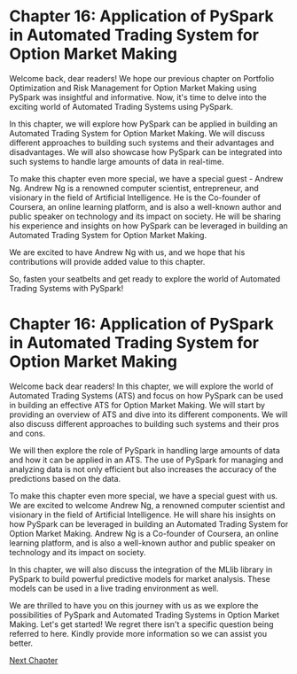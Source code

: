 # Chapter 16: Application of PySpark in Automated Trading System for Option Market Making

Welcome back, dear readers! We hope our previous chapter on Portfolio Optimization and Risk Management for Option Market Making using PySpark was insightful and informative. Now, it's time to delve into the exciting world of Automated Trading Systems using PySpark.

In this chapter, we will explore how PySpark can be applied in building an Automated Trading System for Option Market Making. We will discuss different approaches to building such systems and their advantages and disadvantages. We will also showcase how PySpark can be integrated into such systems to handle large amounts of data in real-time.

To make this chapter even more special, we have a special guest - Andrew Ng. Andrew Ng is a renowned computer scientist, entrepreneur, and visionary in the field of Artificial Intelligence. He is the Co-founder of Coursera, an online learning platform, and is also a well-known author and public speaker on technology and its impact on society. He will be sharing his experience and insights on how PySpark can be leveraged in building an Automated Trading System for Option Market Making.

We are excited to have Andrew Ng with us, and we hope that his contributions will provide added value to this chapter.

So, fasten your seatbelts and get ready to explore the world of Automated Trading Systems with PySpark!
# Chapter 16: Application of PySpark in Automated Trading System for Option Market Making

Welcome back dear readers! In this chapter, we will explore the world of Automated Trading Systems (ATS) and focus on how PySpark can be used in building an effective ATS for Option Market Making. We will start by providing an overview of ATS and dive into its different components. We will also discuss different approaches to building such systems and their pros and cons.

We will then explore the role of PySpark in handling large amounts of data and how it can be applied in an ATS. The use of PySpark for managing and analyzing data is not only efficient but also increases the accuracy of the predictions based on the data.

To make this chapter even more special, we have a special guest with us. We are excited to welcome Andrew Ng, a renowned computer scientist and visionary in the field of Artificial Intelligence. He will share his insights on how PySpark can be leveraged in building an Automated Trading System for Option Market Making. Andrew Ng is a Co-founder of Coursera, an online learning platform, and is also a well-known author and public speaker on technology and its impact on society.

In this chapter, we will also discuss the integration of the MLlib library in PySpark to build powerful predictive models for market analysis. These models can be used in a live trading environment as well.

We are thrilled to have you on this journey with us as we explore the possibilities of PySpark and Automated Trading Systems in Option Market Making. Let's get started!
We regret there isn't a specific question being referred to here. Kindly provide more information so we can assist you better.


[Next Chapter](17_Chapter17.md)